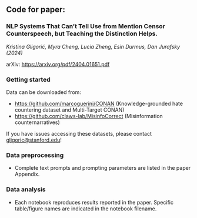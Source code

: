 Code for paper: 
---------------
### NLP Systems That Can’t Tell Use from Mention Censor Counterspeech, but Teaching the Distinction Helps.

*Kristina Gligorić, Myra Cheng, Lucia Zheng, Esin Durmus, Dan Jurafsky (2024)*

arXiv: https://arxiv.org/pdf/2404.01651.pdf

### Getting started

Data can be downloaded from:

- https://github.com/marcoguerini/CONAN (Knowledge-grounded hate countering dataset and Multi-Target CONAN)
- https://github.com/claws-lab/MisinfoCorrect (Misinformation counternarratives)

If you have issues accessing these datasets, please contact gligoric@stanford.edu!

### Data preprocessing

- Complete text prompts and prompting parameters are listed in the paper Appendix.

### Data analysis

- Each notebook reproduces results reported in the paper. Specific table/figure names are indicated in the notebook filename.
